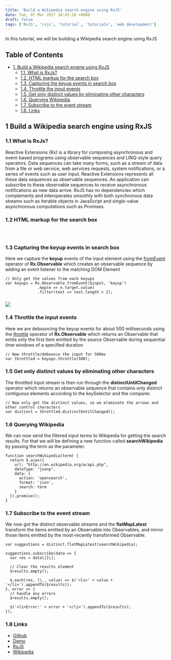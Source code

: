 ```yaml
---
title: 'Build a Wikipedia search engine using RxJS'
date: Tue, 07 Mar 2017 18:43:10 +0000
draft: false
tags: ['RxJS', 'rxjs', 'tutorial', 'tutorials', 'web development']
---
```


In this tutorial, we will be building a Wikipedia search engine using RxJS

Table of Contents
-----------------

*   [1\. Build a Wikipedia search engine using RxJS](#orgf1ec3db)
    *   [1.1. What is RxJs?](#orgc68eb88)
    *   [1.2. HTML markup for the search box](#org5684268)
    *   [1.3. Capturing the keyup events in search box](#orgce22e50)
    *   [1.4. Throttle the input events](#org2edd174)
    *   [1.5. Get only distinct values by eliminating other characters](#orgdb91e5a)
    *   [1.6. Querying Wikipedia](#org635d1c1)
    *   [1.7. Subscribe to the event stream](#orga2f2045)
    *   [1.8. Links](#orgb162520)

1 Build a Wikipedia search engine using RxJS
--------------------------------------------

### 1.1 What is RxJs?

Reactive Extensions (Rx) is a library for composing asynchronous and event-based programs using observable sequences and LINQ-style query operators. Data sequences can take many forms, such as a stream of data from a file or web service, web services requests, system notifications, or a series of events such as user input. Reactive Extensions represents all these data sequences as observable sequences. An application can subscribe to these observable sequences to receive asynchronous notifications as new data arrive. RxJS has no dependencies which complements and interoperates smoothly with both synchronous data streams such as iterable objects in JavaScript and single-value asynchronous computations such as Promises.

### 1.2 HTML markup for the search box

```



```

### 1.3 Capturing the keyup events in search box

Here we capture the **keyup** events of the input element using the [fromEvent](https://github.com/Reactive-Extensions/RxJS/blob/master/doc/api/core/operators/fromevent.md) operator of **Rx.Observable** which creates an observable sequence by adding an event listener to the matching DOM Element

```
// Only get the values from each keyups
var keyups = Rx.Observable.fromEvent($input, 'keyup')
              .map(e => e.target.value)
              .filter(text => text.length > 2);

```

### ![](/wp-content/uploads/2017/03/wikisearch-rxjs.jpg)

### 1.4 Throttle the input events

Here we are debouncing the keyup events for about 500 milliseconds using the [throttle](https://github.com/Reactive-Extensions/RxJS/blob/master/doc/api/core/operators/throttle.md) operator of **Rx.Observable** which returns an Observable that emits only the first item emitted by the source Observable during sequential time windows of a specified duration

```
// Now throttle/debounce the input for 500ms
var throttled = keyups.throttle(500);

```

### 1.5 Get only distinct values by eliminating other characters

The throttled input stream is then run through the **distinctUntilChanged** operator which returns an observable sequence that contains only distinct contiguous elements according to the keySelector and the comparer.

```
// Now only get the distinct values, so we eleminate the arrows and other control characters
var distinct = throttled.distinctUntilChanged();

```

### 1.6 Querying Wikipedia

We can now send the filtered input terms to Wikipedia for getting the search results. For that we will be defining a new function called **searchWikipedia** by passing the term as the parameter.

```
function searchWikipedia(term) {
  return $.ajax({
    url: "http://en.wikipedia.org/w/api.php",
    dataType: "jsonp",
    data: {
      action: 'opensearch',
      format: 'json',
      search: term
    }
  }).promise();
}

```

### 1.7 Subscribe to the event stream

We now got the distinct observable streams and the **flatMapLatest** transform the items emitted by an Observable into Observables, and mirror those items emitted by the most-recently transformed Observable.

```
var suggestions = distinct.flatMapLatest(searchWikipedia);

suggestions.subscribe(data => {
  var res = data\[1\];

  // Clear the results element
  $results.empty();

  $.each(res, (\_, value) => $('<li>' + value + '</li>').appendTo($results));
}, error => {
  // handle any errors
  $results.empty();

  $('<li>Error:' + error + '</li>').appendTo($results);
});

```

### 1.8 Links

*   [Github](https://github.com/rajasegar/rxjs-wiki)
*   [Demo](http://jolly-carriage.surge.sh/)
*   [RxJS](http://reactivex.io/rxjs/)
*   [Wikipedia](http://wikipedia.com/)
